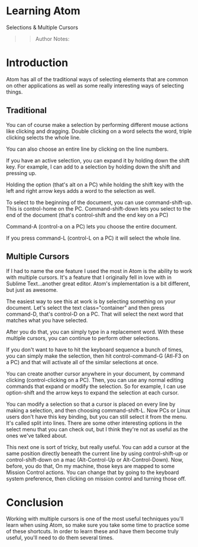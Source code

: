 <!-- .slide: data-state="title" -->
# Learning Atom
Selections &amp; Multiple Cursors

> > Author Notes:

# Introduction
Atom has all of the traditional ways of selecting elements that are common on other applications as well as some really interesting ways of selecting things.


## Traditional
You can of course make a selection by performing different mouse actions like clicking and dragging. Double clicking on a word selects the word, triple clicking selects the whole line.

You can also choose an entire line by clicking on the line numbers.

If you have an active selection, you can expand it by holding down the shift key. For example, I can add to a selection by holding down the shift and pressing up.

Holding the option (that's alt on a PC) while holding the shift key with the left and right arrow keys adds a word to the selection as well.

To select to the beginning of the document, you can use command-shift-up. This is control-home on the PC. Command-shift-down lets you select to the end of the document (that's control-shift and the end key on a PC)

Command-A (control-a on a PC) lets you choose the entire document.

If you press command-L (control-L on a PC) it will select the whole line.


## Multiple Cursors

If I had to name the one feature I used the most in Atom is the ability to work with multiple cursors. It's a feature that I originally fell in love with in Sublime Text...another great editor. Atom's implementation is a bit different, but just as awesome.

The easiest way to see this at work is by selecting something on your document. Let's select the text class="container" and then press command-D, that's control-D on a PC. That will select the next word that matches what you have selected.

After you do that, you can simply type in a replacement word. With these multiple cursors, you can continue to perform other selections.

If you don't want to have to hit the keyboard sequence a bunch of times, you can simply make the selection, then hit control-command-G (Atl-F3 on a PC) and that will activate all of the similar selections at once.

You can create another cursor anywhere in your document, by command clicking (control-clicking on a PC). Then, you can use any normal editing commands that expand or modify the selection. So for example, I can use option-shift and the arrow keys to expand the selection at each cursor.

You can modify a selection so that a cursor is placed on every line by making a selection, and then choosing command-shift-L. Now PCs or Linux users don't have this key binding, but you can still select it from the menu. It's called split into lines. There are some other interesting options in the select menu that you can check out, but I think they're not as useful as the ones we've talked about.

This next one is sort of tricky, but really useful. You can add a cursor at the same position directly beneath the current line by using control-shift-up or control-shift-down on a mac (Alt-Control-Up or Alt-Control-Down). Now, before, you do that, On my machine, those keys are mapped to some Mission Control actions. You can change that by going to the keyboard system preference, then clicking on mission control and turning those off.


# Conclusion
Working with multiple cursors is one of the most useful techniques you'll learn when using Atom, so make sure you take some time to practice some of these shortcuts. In order to learn these and have them become truly useful, you'll need to do them several times.
